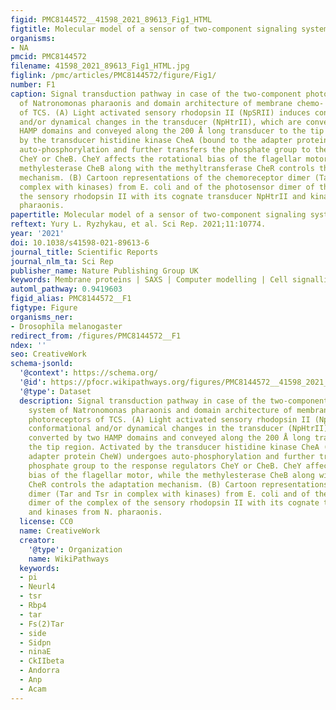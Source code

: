 ```yaml
---
figid: PMC8144572__41598_2021_89613_Fig1_HTML
figtitle: Molecular model of a sensor of two-component signaling system
organisms:
- NA
pmcid: PMC8144572
filename: 41598_2021_89613_Fig1_HTML.jpg
figlink: /pmc/articles/PMC8144572/figure/Fig1/
number: F1
caption: Signal transduction pathway in case of the two-component phototaxis system
  of Natronomonas pharaonis and domain architecture of membrane chemo- and photoreceptors
  of TCS. (A) Light activated sensory rhodopsin II (NpSRII) induces conformational
  and/or dynamical changes in the transducer (NpHtrII), which are converted by two
  HAMP domains and conveyed along the 200 Å long transducer to the tip region. Activated
  by the transducer histidine kinase CheA (bound to the adapter protein CheW) undergoes
  auto-phosphorylation and further transfers the phosphate group to the response regulators
  CheY or CheB. CheY affects the rotational bias of the flagellar motor, while the
  methylesterase CheB along with the methyltransferase CheR controls the adaptation
  mechanism. (B) Cartoon representations of the chemoreceptor dimer (Tar and Tsr in
  complex with kinases) from E. coli and of the photosensor dimer of the complex of
  the sensory rhodopsin II with its cognate transducer NpHtrII and kinases from N.
  pharaonis.
papertitle: Molecular model of a sensor of two-component signaling system.
reftext: Yury L. Ryzhykau, et al. Sci Rep. 2021;11:10774.
year: '2021'
doi: 10.1038/s41598-021-89613-6
journal_title: Scientific Reports
journal_nlm_ta: Sci Rep
publisher_name: Nature Publishing Group UK
keywords: Membrane proteins | SAXS | Computer modelling | Cell signalling
automl_pathway: 0.9419603
figid_alias: PMC8144572__F1
figtype: Figure
organisms_ner:
- Drosophila melanogaster
redirect_from: /figures/PMC8144572__F1
ndex: ''
seo: CreativeWork
schema-jsonld:
  '@context': https://schema.org/
  '@id': https://pfocr.wikipathways.org/figures/PMC8144572__41598_2021_89613_Fig1_HTML.html
  '@type': Dataset
  description: Signal transduction pathway in case of the two-component phototaxis
    system of Natronomonas pharaonis and domain architecture of membrane chemo- and
    photoreceptors of TCS. (A) Light activated sensory rhodopsin II (NpSRII) induces
    conformational and/or dynamical changes in the transducer (NpHtrII), which are
    converted by two HAMP domains and conveyed along the 200 Å long transducer to
    the tip region. Activated by the transducer histidine kinase CheA (bound to the
    adapter protein CheW) undergoes auto-phosphorylation and further transfers the
    phosphate group to the response regulators CheY or CheB. CheY affects the rotational
    bias of the flagellar motor, while the methylesterase CheB along with the methyltransferase
    CheR controls the adaptation mechanism. (B) Cartoon representations of the chemoreceptor
    dimer (Tar and Tsr in complex with kinases) from E. coli and of the photosensor
    dimer of the complex of the sensory rhodopsin II with its cognate transducer NpHtrII
    and kinases from N. pharaonis.
  license: CC0
  name: CreativeWork
  creator:
    '@type': Organization
    name: WikiPathways
  keywords:
  - pi
  - Neurl4
  - tsr
  - Rbp4
  - tar
  - Fs(2)Tar
  - side
  - Sidpn
  - ninaE
  - CkIIbeta
  - Andorra
  - Anp
  - Acam
---
```

